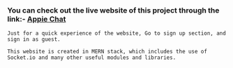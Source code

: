 ### You can check out the live website of this project through the link:- [Appie Chat](https://appie-chat.onrender.com)

    Just for a quick experience of the website, Go to sign up section, and sign in as guest.

    This website is created in MERN stack, which includes the use of Socket.io and many other useful modules and libraries.
